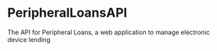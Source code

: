 # PeripheralLoansAPI
The API for Peripheral Loans, a web application to manage electronic device lending

